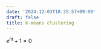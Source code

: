 ```yaml
---
date: '2024-12-03T10:35:57+09:00'
draft: false
title: k-means clustering
---
```


$e^{i\pi} + 1 = 0$